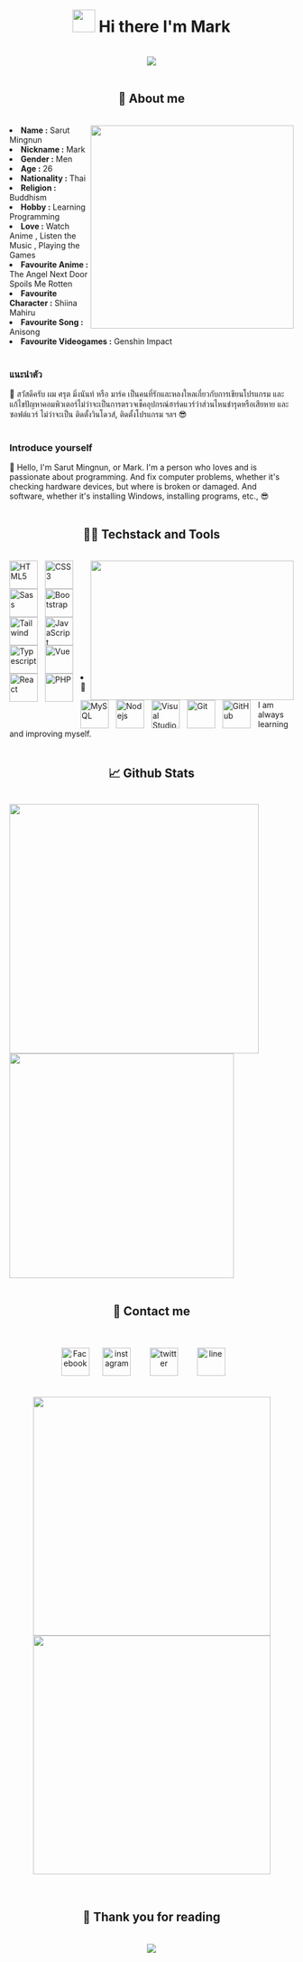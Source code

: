 <h1 align="center"><a href="#" onclick="return false;" style="pointer-events: none; text-decoration: none;" ><img src="https://media.giphy.com/media/hvRJCLFzcasrR4ia7z/giphy.gif" width="40"></a>&nbsp;Hi there I'm Mark</h1>
<br/>
<div align="center">
<a href="#" onclick="return false;" style="pointer-events: none; text-decoration: none;" ><img src="https://i.imgur.com/1F1746q.jpg"></a>

</div>
<br/>

<h2 align="center">🤔 About me</h2>
<div>
<br/>
<a href="#" onclick="return false;" style="pointer-events: none; text-decoration: none;" ><img src="https://media4.giphy.com/media/v1.Y2lkPTc5MGI3NjExeXlka3M4M2ozNzE0aTI0Nm5sZ2lhYWxuMm5xODNmZm8yOTc3dDg0OSZlcD12MV9pbnRlcm5hbF9naWZfYnlfaWQmY3Q9Zw/X2fnOSrcMA0ygU30MP/giphy.gif" align="right" width="360" ></a>
<li><b>Name :</b> Sarut Mingnun</li>
<li><b>Nickname :</b> Mark</li>
<li><b>Gender :</b> Men</li>
<li><b>Age :</b> 26</li>
<li><b>Nationality :</b> Thai</li>
<li><b>Religion :</b> Buddhism</li>
<li><b>Hobby :</b> Learning Programming </li>
<li><b>Love :</b> Watch Anime , Listen the Music , Playing the Games</li>
<li><b>Favourite Anime :</b> The Angel Next Door Spoils Me Rotten </li>
<li><b>Favourite Character :</b> Shiina Mahiru </li>
<li><b>Favourite Song :</b> Anisong</li>
<li><b>Favourite Videogames :</b> Genshin Impact </li>
<br/>

<h3>แนะนำตัว</h3>
👋 สวัสดีครับ ผม ศรุต มิ่งนันท์ หรือ มาร์ค เป็นคนที่รักและหลงใหลเกี่ยวกับการเขียนโปรแกรม และแก้ไขปัญหาคอมพิวเตอร์ไม่ว่าจะเป็นการตรวจเช็คอุปกรณ์ฮาร์ดแวร์ว่าส่วนไหนชำรุดหรือเสียหาย และซอฟต์แวร์ ไม่ว่าจะเป็น ติดตั้งวินโดวส์, ติดตั้งโปรแกรม ฯลฯ 😎 <br/><br/>

<h3>Introduce yourself</h3>
👋 Hello, I'm Sarut Mingnun, or Mark. I'm a person who loves and is passionate about programming. And fix computer problems, whether it's checking hardware devices, but where is broken or damaged. And software, whether it's installing Windows, installing programs, etc., 😎<br/><br/>

</div>

<h2 align="center"> 👨‍💻 Techstack and Tools </h2>
<div>
<br/>
<a href="#" onclick="return false;" style="pointer-events: none; text-decoration: none;"><img src = "https://media1.tenor.com/m/R7wQkMJuDlgAAAAC/nahida-kusanali.gif" align="right" width="360" height = "247" ></a>
<a href="#" onclick="return false;" style="pointer-events: none; text-decoration: none;"><img align="left" alt="HTML5" width="50px" src="https://cdn.jsdelivr.net/gh/devicons/devicon/icons/html5/html5-original.svg" style="padding-right:10px;"/></a>
<a href="#" onclick="return false;" style="pointer-events: none; text-decoration: none;"><img align="left" alt="CSS3" width="50px" src="https://cdn.jsdelivr.net/gh/devicons/devicon/icons/css3/css3-original.svg" style="padding-right:10px;"/></a>
<a href="#" onclick="return false;" style="pointer-events: none; text-decoration: none;"><img align="left" alt="Sass" width="50px" src="https://cdn.jsdelivr.net/gh/devicons/devicon/icons/sass/sass-original.svg" style="padding-right:10px;"/></a>
<a href="#" onclick="return false;" style="pointer-events: none; text-decoration: none;"><img align="left" alt="Bootstrap" width="50px" src="https://cdn.jsdelivr.net/gh/devicons/devicon/icons/bootstrap/bootstrap-original.svg" style="padding-right:10px;"/></a>
<a href="#" onclick="return false;" style="pointer-events: none; text-decoration: none;"><img align="left" alt="Tailwind" width="50px" src="https://cdn.jsdelivr.net/gh/devicons/devicon/icons/tailwindcss/tailwindcss-original.svg" style="padding-right:10px;"/></a>
<a href="#" onclick="return false;" style="pointer-events: none; text-decoration: none;"><img align="left" alt="JavaScript" width="50px" src="https://cdn.jsdelivr.net/gh/devicons/devicon/icons/javascript/javascript-original.svg" style="padding-right:10px;"/></a><br/><br/><br/>
<a href="#" onclick="return false;" style="pointer-events: none; text-decoration: none;"><img align="left" alt="Typescript" width="50px" src="https://cdn.jsdelivr.net/gh/devicons/devicon/icons/typescript/typescript-original.svg" style="padding-right:10px;"/></a>
<a href="#" onclick="return false;" style="pointer-events: none; text-decoration: none;"><img align="left" alt="Vue" width="50px" src="https://cdn.jsdelivr.net/gh/devicons/devicon/icons/vuejs/vuejs-original.svg" style="padding-right:10px;"/></a>
<a href="#" onclick="return false;" style="pointer-events: none; text-decoration: none;"><img align="left" alt="React" width="50px" src="https://cdn.jsdelivr.net/gh/devicons/devicon/icons/react/react-original.svg" style="padding-right:10px;"/></a>
<a href="#" onclick="return false;" style="pointer-events: none; text-decoration: none;"><img align="left" alt="PHP" width="50px" src="https://cdn.jsdelivr.net/gh/devicons/devicon/icons/php/php-original.svg" style="padding-right:10px;"/></a>
<a href="#" onclick="return false;" style="pointer-events: none; text-decoration: none;"><img align="left" alt="MySQL" width="50px" src="https://cdn.jsdelivr.net/gh/devicons/devicon/icons/mysql/mysql-original.svg" style="padding-right:10px;"/></a>
<a href="#" onclick="return false;" style="pointer-events: none; text-decoration: none;"><img align="left" alt="Nodejs" width="50px" src="https://cdn.jsdelivr.net/gh/devicons/devicon/icons/nodejs/nodejs-original.svg" style="padding-right:10px;"/></a><br/><br/><br/>
<a href="#" onclick="return false;" style="pointer-events: none; text-decoration: none;"><img align="left" alt="Visual Studio Code" width="50px" src="https://cdn.jsdelivr.net/gh/devicons/devicon/icons/vscode/vscode-original.svg" style="padding-right:10px;"/></a>
<a href="#" onclick="return false;" style="pointer-events: none; text-decoration: none;"><img align="left" alt="Git" width="50px" src="https://cdn.jsdelivr.net/gh/devicons/devicon/icons/git/git-original.svg" style="padding-right:10px;"/></a>
<a href="#" onclick="return false;" style="pointer-events: none; text-decoration: none;"><img align="left" alt="GitHub" width="50px" src="https://user-images.githubusercontent.com/3369400/139447912-e0f43f33-6d9f-45f8-be46-2df5bbc91289.png" style="padding-right:10px;"/></a>

<br/><br/><br/><br/>

<li> 🌱 I am always learning and improving myself.</li>

<br/>
</div>
  
<h2 align = "center"> 📈 Github Stats </h2>

<div>  
<br/>
  <a href="#" onclick="return false;" style="pointer-events: none; text-decoration: none;">
        <img src="https://github-readme-stats.vercel.app/api?username=sarut45600&show_icons=true&theme=tokyonight&line_height=31" width="442">
  </a>
  <a href="#" onclick="return false;" style="pointer-events: none; text-decoration: none;">
        <img src="https://github-readme-stats.vercel.app/api/top-langs/?username=sarut45600&layout=compact&langs_count=20" width="398">
   </a>
<br/><br/>
</div>

<h2 align = "center">📝 Contact me</h2>
<div align = "center"> 
<br/><br/>
<a href="https://www.facebook.com/sarut45600"><img alt="Facebook" width="50px" src="https://user-images.githubusercontent.com/60073882/173194363-36ad9f09-ad38-47bc-8328-6d7ac26cda2a.png" style="mpadding-right:10px;"/></a>&nbsp;&nbsp;&nbsp;&nbsp;&nbsp;
<a href="https://www.instagram.com/sarut45600"><img alt="instagram" width="50px" src="https://user-images.githubusercontent.com/60073882/173193806-e64ff1f8-21d2-4387-acdb-281406439006.png" style="padding-right:10px;"/></a>&nbsp;&nbsp;&nbsp;&nbsp;&nbsp;
<a href="https://twitter.com/sarut45600"><img  alt="twitter" width="50px" src="https://user-images.githubusercontent.com/60073882/173195146-f55e21e7-4d60-4b65-b44e-7f7e237df0ee.png" style="padding-right:10px;"/></a>&nbsp;&nbsp;&nbsp;&nbsp;&nbsp;
<a href="https://line.me/ti/p/_jSQQN6Mv2"><img alt="line" width="50px" src="https://user-images.githubusercontent.com/60073882/173193880-cddf05a8-a67f-43a2-a481-9d4b1416625f.png" style="padding-right:10px;"/></a>&nbsp;&nbsp;&nbsp;&nbsp;&nbsp;
<br/><br/><br/>
</div>

<div align = "center">
 <a href="#" onclick="return false;" style="pointer-events: none; text-decoration: none;"><img src="https://user-images.githubusercontent.com/60073882/180642203-edbdaf92-c93b-4096-b4a0-4f99be52e407.gif" width="421" height = "423" ></a>
 <a href="#" onclick="return false;" style="pointer-events: none; text-decoration: none;"><img src="https://user-images.githubusercontent.com/60073882/180642409-7e1ec5b2-afb7-4623-9d62-e9d14e652721.gif" width="421" height = "423" ></a>
<br/><br/><br/>

</div>

<h2 align = "center"> 🙏 Thank you for reading </h2>
<br/>

<div align = "center">
    <a href="#" onclick="return false;" style="pointer-events: none; text-decoration: none;"><img src = "https://media1.tenor.com/m/-DdP7PTL6r8AAAAC/furina-focalors.gif"></a>
</div>
